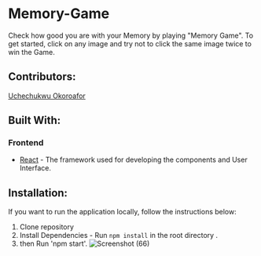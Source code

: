 # Memory-Game
Check how good you are with your Memory by playing "Memory Game". To get started, click on any image and try not to click the same image twice to win the Game. 

## Contributors:

[Uchechukwu Okoroafor](https://github.com/uche-okoroafor)

## Built With:

### Frontend

- [React](https://reactjs.org/) - The framework used for developing the components and User Interface.

## Installation:

If you want to run the application locally, follow the instructions below:

1. Clone repository
2. Install Dependencies - Run `npm install` in the root directory .
3. then Run 'npm start'.
![Screenshot (66)](https://user-images.githubusercontent.com/71725892/145614584-a4f910bf-9537-4c52-aa27-6394fd856176.png)
